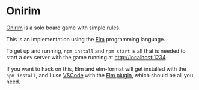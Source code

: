# Onirim
[Onirim](https://boardgamegeek.com/boardgame/71836/onirim) is a solo board game
with simple rules. 

This is an implementation using the [Elm](https://elm-lang.org/) programming language.

To get up and running, `npm install` and `npm start` is all that is needed to
start a dev server with the game running at [http://localhost:1234](http://localhost:1234)

If you want to hack on this, Elm and elm-format will get installed with the `npm install`, and I use [VSCode](https://code.visualstudio.com/) with the [Elm plugin](https://marketplace.visualstudio.com/items?itemName=Elmtooling.elm-ls-vscode), which should be all you need.